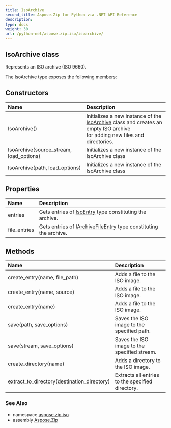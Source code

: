 ```yaml
---
title: IsoArchive
second_title: Aspose.Zip for Python via .NET API Reference
description: 
type: docs
weight: 30
url: /python-net/aspose.zip.iso/isoarchive/
---
```


## IsoArchive class

Represents an ISO archive (ISO 9660).

The IsoArchive type exposes the following members:
## Constructors
| Name | Description |
| :- | :- |
|IsoArchive()|Initializes a new instance of the [IsoArchive](/zip/python-net/aspose.zip.iso/isoarchive/) class and creates an empty ISO archive<br/>             for adding new files and directories.|
|IsoArchive(source_stream, load_options)|Initializes a new instance of the IsoArchive class|
|IsoArchive(path, load_options)|Initializes a new instance of the IsoArchive class|
## Properties
| Name | Description |
| :- | :- |
|entries|Gets entries of [IsoEntry](/zip/python-net/aspose.zip.iso/isoentry/) type constituting the archive.|
|file_entries|Gets entries of [IArchiveFileEntry](/zip/python-net/aspose.zip/iarchivefileentry/) type constituting the archive.|
## Methods
| Name | Description |
| :- | :- |
|create_entry(name, file_path)|Adds a file to the ISO image.|
|create_entry(name, source)|Adds a file to the ISO image.|
|create_entry(name)|Adds a file to the ISO image.|
|save(path, save_options)|Saves the ISO image to the specified path.|
|save(stream, save_options)|Saves the ISO image to the specified stream.|
|create_directory(name)|Adds a directory to the ISO image.|
|extract_to_directory(destination_directory)|Extracts all entries to the specified directory.|

### See Also

* namespace [aspose.zip.iso](/zip/python-net/aspose.zip.iso/)
* assembly [Aspose.Zip](/zip/python-net/)

